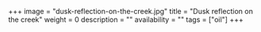 +++
image = "dusk-reflection-on-the-creek.jpg"
title = "Dusk reflection on the creek"
weight = 0
description = ""
availability = ""
tags = ["oil"]
+++
